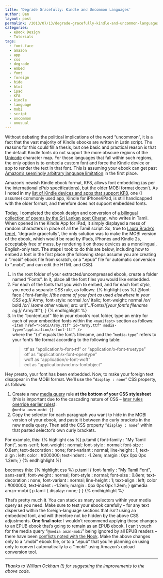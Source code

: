 ```yaml
---
title: 'Degrade Gracefully: Kindle and Uncommon Languages'
author: Ben
layout: post
permalink: /2013/07/13/degrade-gracefully-kindle-and-uncommon-languages/
categories:
  - eBook Design
  - Tutorials
tags:
  - font-face
  - amazon
  - app
  - css
  - degrade
  - embed
  - font
  - foreign
  - hide
  - html
  - ipad
  - KF8
  - kindle
  - language
  - mobi
  - script
  - uncommon
  - unusual
---
```

Without debating the political implications of the word &#8220;uncommon&#8221;, it is a fact that the vast majority of Kindle ebooks are written in Latin script. The reasons for this could fill a thesis, but one basic and practical reason is that the default Kindle fonts do not support the more obscure regions of the <a target="_blank" href="https://en.wikipedia.org/wiki/Unicode">Unicode</a> character map. For those languages that fall within such regions, the only option is to embed a custom font and force the Kindle device or app to render the text in that font. This is assuming your ebook can get past <a href="http://www.guardian.co.uk/books/2013/apr/15/ebooks-amazon-diglot-kindle-language" title="Guardian: Amazon, Kindle and the case for Cornish" target="_blank">Amazon&#8217;s seemingly arbitrary language limitation</a> in the first place.

Amazon&#8217;s newish Kindle ebook format, KF8, allows font embedding (as per the international ePub specifications), but the older MOBI format doesn&#8217;t. As I noted in my <a href="http://leeds-ebooks.co.uk/blog/2013/07/09/kindle-devices-supporting-kf8/" title="Kindle Devices supporting KF8" target="_blank">list of Kindle devices and apps that support KF8</a>, one (I assume) commonly used app, Kindle for iPhone/iPad, is still handicapped with the older format, and therefore does not support embedded fonts.

Today, I completed the ebook design and conversion of <a href="http://www.arcpublications.co.uk/books/cheran-in-a-time-of-burning-488" target="_blank">a bilingual collection of poems by the Sri Lankan poet Cheran</a>, who writes in Tamil. When opened in the Kindle App for iPad, it simply displayed a mess of random characters in place of all the Tamil script. So, true to <a target="_blank" href="http://leeds-ebooks.co.uk/blog/2013/06/26/oh-hello-typography/">Laura Brady&#8217;s tenet</a>, &#8220;degrade gracefully&#8221;, the only solution was to make the MOBI version of the ebook, which would be read by iPads, iPhones and Kindle 2s, acceptably free of mess, by rendering it on those devices as a monolingual, English-only text. The steps I took to do this are below, including how to embed a font in the first place (the following steps assume you are creating a &#8220;.mobi&#8221; ebook file from scratch, or a &#8220;.epub&#8221; file for automatic conversion to &#8220;.mobi&#8221;, and can edit the HTML and CSS):

1.  In the root folder of your extracted/uncompressed ebook, create a folder named &#8220;Fonts&#8221;. In it, place all the font files you would like embedded.
2.  For each of the fonts that you wish to embed, and for each font *style*, you need a separate CSS rule, as follows:
{% highlight css %}
@font-face {
  font-family: /*[the name of your font as used elsewhere in your CSS eg:]*/ Army;
  font-style: normal /*or*/ italic;
  font-weight: normal /*or*/ bold /*or*/ /*some other value*/;
  src: url("../Fonts//*[your font's filename eg:]*/ Army.ttf");
}
{% endhighlight %}
3.  In the &#8220;content.opf&#8221; file in your ebook&#8217;s root folder, type an entry for each of your embedded fonts within the `<manifest>` section as follows:  
    `<item href="Fonts/Army.ttf" id="Army.ttf" media-type="application/x-font-ttf" />`  
    where the &#8220;`id`&#8221; equals the font&#8217;s filename, and the &#8220;`media-type`&#8221; refers to your font&#8217;s file format according to the following table:</p> 
    > ttf as &#8220;application/x-font-ttf&#8221; or &#8220;application/x-font-truetype&#8221;  
    > otf as &#8220;application/x-font-opentype&#8221;  
    > woff as &#8220;application/x-font-woff&#8221;  
    > eot as &#8220;application/vnd.ms-fontobject&#8221;

Hey presto, your font has been embedded. Now, to make your foreign text disappear in the MOBI format. We&#8217;ll use the &#8220;`display : none`&#8221; CSS property, as follows:

1.  Create a new <a href="http://www.w3schools.com/css/css_mediatypes.asp" title="CSS Media Queries" target="_blank">media query</a> rule **at the bottom of your CSS stylesheet** (this is important due to the cascading nature of CSS &#8211; <a href="http://en.wikipedia.org/wiki/Cascading_Style_Sheets#CSS_Priority_scheme_.28highest_to_lowest.29" title="CSS Priority Scheme" target="_blank">later rules override earlier rules</a>):  
    `@media amzn-mobi {}`
2.  Copy the selector for each paragraph you want to hide in the MOBI version of your ebook, and paste it between the curly brackets in the new media query. Then add the CSS property &#8220;`display : none`&#8221; within that pasted selector&#8217;s own curly brackets.

For example, this:
{% highlight css %}
p.tamil {
  font-family : "My Tamil Font", sans-serif;
  font-weight : normal;
  font-style : normal;
  font-size : 0.8em;
  text-decoration : none;
  font-variant : normal;
  line-height : 1;
  text-align : left;
  color : #000000;
  text-indent : -1.2em;
  margin : 0px 0px 0px 1.2em;
}
{% endhighlight %}

becomes this:
{% highlight css %}
p.tamil {
  font-family : "My Tamil Font", sans-serif;
  font-weight : normal;
  font-style : normal;
  font-size : 0.8em;
  text-decoration : none;
  font-variant : normal;
  line-height : 1;
  text-align : left;
  color : #000000;
  text-indent : -1.2em;
  margin : 0px 0px 0px 1.2em;
}
@media amzn-mobi {
  p.tamil {
    display: none;
  }
}
{% endhighlight %}

That&#8217;s pretty much it. You can stack as many selectors within your media query as you need. Make sure to test your ebook carefully &#8211; for any text dispersed within the foreign-language sections that *isn&#8217;t* using an embedded font, and will therefore not be hidden by the above CSS adjustments. **One final note**: I wouldn&#8217;t recommend applying these changes to an EPUB ebook that&#8217;s going to remain as an EPUB ebook. I can&#8217;t vouch for the media query &#8220;`@media amzn-mobi`&#8221; being ignored by all EPUB readers &#8211; there have been <a href="http://www.pigsgourdsandwikis.com/2012/01/media-queries-for-formatting-poetry-on.html" title="Pigs, Gourds and Wikis" target="_blank">conflicts noted with the Nook</a>. Make the above changes only to a &#8220;.mobi&#8221; ebook file, or to a &#8220;.epub&#8221; that you&#8217;re planning on using only to convert automatically to a &#8220;.mobi&#8221; using Amazon&#8217;s upload conversion tool.

_____

*Thanks to William Ockham (!) for suggesting the improvements to the above code.*